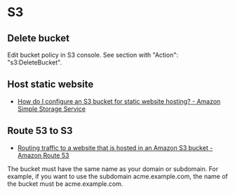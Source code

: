 # S3

## Delete bucket

Edit bucket policy in S3 console. See section with "Action": "s3:DeleteBucket".

## Host static website

- [How do I configure an S3 bucket for static website hosting? - Amazon Simple Storage Service](https://docs.aws.amazon.com/AmazonS3/latest/user-guide/static-website-hosting.html)

## Route 53 to S3

- [Routing traffic to a website that is hosted in an Amazon S3 bucket - Amazon Route 53](https://docs.aws.amazon.com/Route53/latest/DeveloperGuide/RoutingToS3Bucket.html)

The bucket must have the same name as your domain or subdomain. For example, if you want to use the subdomain acme.example.com, the name of the bucket must be acme.example.com.

